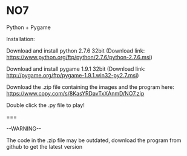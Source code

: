 NO7
===

Python + Pygame

Installation:

Download and install python 2.7.6 32bit (Download link: https://www.python.org/ftp/python/2.7.6/python-2.7.6.msi)

Download and install pygame 1.9.1 32bit (Download link: http://pygame.org/ftp/pygame-1.9.1.win32-py2.7.msi)

Download the .zip file containing the images and the program here: https://www.copy.com/s/8KasYRDavTxXAnmD/NO7.zip

Double click the .py file to play!

===

--WARNING--

The code in the .zip file may be outdated, download the program from github to get the latest version
